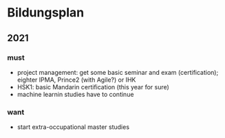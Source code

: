 # Bildungsplan

## 2021

### must
* project management: get some basic seminar and exam (certification); eighter IPMA, Prince2 (with Agile?) or IHK
* HSK1: basic Mandarin certification (this year for sure)
* machine learnin studies have to continue

### want
* start extra-occupational master studies
